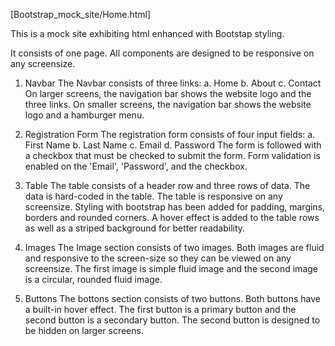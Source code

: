 [Bootstrap_mock_site/Home.html]

This is a mock site exhibiting html enhanced with Bootstap styling.

It consists of one page. All components are designed to be responsive on any screensize.

1. Navbar
    The Navbar consists of three links:
        a. Home
        b. About
        c. Contact
    On larger screens, the navigation bar shows the website logo and the three links. On smaller screens, the navigation bar shows the website logo and a hamburger menu.

2. Registration Form
    The registration form consists of four input fields:
        a. First Name
        b. Last Name
        c. Email
        d. Password
    The form is followed with a checkbox that must be checked to submit the form. Form validation is enabled on the 'Email', 'Password', and the checkbox.

3. Table
    The table consists of a header row and three rows of data. The data is hard-coded in the table. The table is responsive on any screensize. Styling with bootstrap has been added for padding, margins, borders and rounded corners. A hover effect is added to the table rows as well as a striped background for better readability.

4. Images
    The Image section consists of two images. Both images are fluid and responsive to the screen-size so they can be viewed on any screensize. The first image is simple fluid image and the second image is a circular, rounded fluid image.

5. Buttons
    The bottons section consists of two buttons. Both buttons have a built-in hover effect. The first button is a primary button and the second button is a secondary button. The second button is designed to be hidden on larger screens.
